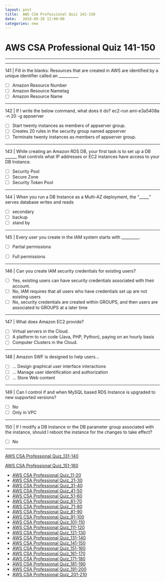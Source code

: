 ```yaml
---
layout: post 
title:  AWS CSA Professional Quiz 141-150 
date:   2018-09-26 12:00:00
categories: new
---
```


AWS CSA Professional Quiz 141-150 
====
-----
-----
141 | Fill in the blanks: Resources that are created in AWS are identified by a unique identifier called an __________

  - [ ] Amazon Resource Number
  - [ ] Amazon Resource Nametag
  - [ ] Amazon Resource Name

 ---------- 

142 | If I write the below command, what does it do?
ec2-run ami-e3a5408a -n 20 -g appserver

  - [ ] Start twenty instances as members of appserver group.
  - [ ] Creates 20 rules in the security group named appserver
  - [ ] Terminate twenty instances as members of appserver group.

 ---------- 

143 | While creating an Amazon RDS DB, your first task is to set up a DB ______ that controls what IP addresses or
EC2 instances have access to your DB Instance.

  - [ ] Security Pool
  - [ ] Secure Zone
  - [ ] Security Token Pool

 ---------- 

144 | When you run a DB Instance as a Multi-AZ deployment, the “_____” serves database writes and reads

  - [ ] secondary
  - [ ] backup
  - [ ] stand by

 ---------- 

145 | Every user you create in the IAM system starts with _________.

  - [ ] Partial permissions

  - [ ] Full permissions

 ---------- 

146 | Can you create IAM security credentials for existing users?

  - [ ] Yes, existing users can have security credentials associated with their account.
  - [ ] No, IAM requires that all users who have credentials set up are not existing users
  - [ ] No, security credentials are created within GROUPS, and then users are associated to GROUPS at a later 
time

 ---------- 

147 | What does Amazon EC2 provide?

  - [ ] Virtual servers in the Cloud.
  - [ ] A platform to run code (Java, PHP, Python), paying on an hourly basis
  - [ ] Computer Clusters in the Cloud.

 ---------- 

148 | Amazon SWF is designed to help users…

  - [ ] … Design graphical user interface interactions
  - [ ] … Manage user identification and authorization
  - [ ] … Store Web content

 ---------- 

149 | Can I control if and when MySQL based RDS Instance is upgraded to new supported versions?

  - [ ] No
  - [ ] Only in VPC

 ---------- 

150 | If I modify a DB Instance or the DB parameter group associated with the instance, should I reboot the instance for the changes to take effect?

  - [ ] No

 ---------- 
[AWS CSA Professional Quiz_131-140](2018-09-26-AWS_CSA_Professional_Quiz_131-140.md)

[AWS CSA Professional Quiz_151-160](2018-09-26-AWS_CSA_Professional_Quiz_151-160.md)

  * [AWS CSA Professional Quiz_11-20](2018-09-26-AWS_CSA_Professional_Quiz_11-20.md)
  * [AWS CSA Professional Quiz_21-30](2018-09-26-AWS_CSA_Professional_Quiz_21-30.md)
  * [AWS CSA Professional Quiz_31-40](2018-09-26-AWS_CSA_Professional_Quiz_31-40.md)
  * [AWS CSA Professional Quiz_41-50](2018-09-26-AWS_CSA_Professional_Quiz_41-50.md)
  * [AWS CSA Professional Quiz_51-60](2018-09-26-AWS_CSA_Professional_Quiz_51-60.md)
  * [AWS CSA Professional Quiz_61-70](2018-09-26-AWS_CSA_Professional_Quiz_61-70.md)
  * [AWS CSA Professional Quiz_71-80](2018-09-26-AWS_CSA_Professional_Quiz_71-80.md)
  * [AWS CSA Professional Quiz_81-90](2018-09-26-AWS_CSA_Professional_Quiz_81-90.md)
  * [AWS CSA Professional Quiz_91-100](2018-09-26-AWS_CSA_Professional_Quiz_91-100.md)
  * [AWS CSA Professional Quiz_101-110](2018-09-26-AWS_CSA_Professional_Quiz_101-110.md)
  * [AWS CSA Professional Quiz_111-120](2018-09-26-AWS_CSA_Professional_Quiz_111-120.md)
  * [AWS CSA Professional Quiz_121-130](2018-09-26-AWS_CSA_Professional_Quiz_121-130.md)
  * [AWS CSA Professional Quiz_131-140](2018-09-26-AWS_CSA_Professional_Quiz_131-140.md)
  * [AWS CSA Professional Quiz_141-150](2018-09-26-AWS_CSA_Professional_Quiz_141-150.md)
  * [AWS CSA Professional Quiz_151-160](2018-09-26-AWS_CSA_Professional_Quiz_151-160.md)
  * [AWS CSA Professional Quiz_161-170](2018-09-26-AWS_CSA_Professional_Quiz_161-170.md)
  * [AWS CSA Professional Quiz_171-180](2018-09-26-AWS_CSA_Professional_Quiz_171-180.md)
  * [AWS CSA Professional Quiz_181-190](2018-09-26-AWS_CSA_Professional_Quiz_181-190.md)
  * [AWS CSA Professional Quiz_191-200](2018-09-26-AWS_CSA_Professional_Quiz_191-200.md)
  * [AWS CSA Professional Quiz_201-210](2018-09-26-AWS_CSA_Professional_Quiz_201-210.md)
